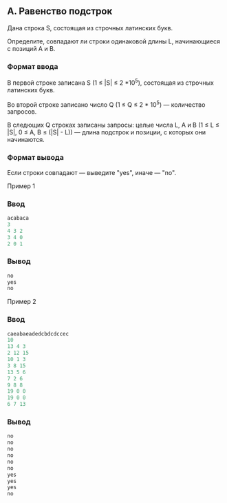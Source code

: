 ﻿## A. Равенство подстрок

Дана строка S, состоящая из строчных латинских букв.

Определите, совпадают ли строки одинаковой длины L, начинающиеся с позиций A и B.
### Формат ввода 
В первой строке записана S (1 ≤ |S| ≤ 2 *10<sup>5</sup>), состоящая из строчных латинских букв.

Во второй строке записано число Q (1 ≤ Q ≤ 2 * 10<sup>5</sup>) — количество запросов.

В следющих Q строках записаны запросы: целые числа L, A и B (1 ≤ L ≤ |S|, 0 ≤ A, B ≤ (|S| - L)) — длина подстрок и позиции, с которых они начинаются.
### Формат вывода

Если строки совпадают — выведите "yes", иначе — "no".  

Пример 1   

### Ввод
```cpp
acabaca
3
4 3 2
3 4 0
2 0 1
```
### Вывод
```cpp
no
yes
no
```
Пример 2   

### Ввод
```cpp
caeabaeadedcbdcdccec
10
13 4 3
2 12 15
10 1 3
3 8 15
13 5 6
7 2 6
9 8 8
19 0 0
19 0 0
6 7 13
```
### Вывод
```cpp
no
no
no
no
no
no
yes
yes
yes
no
```
